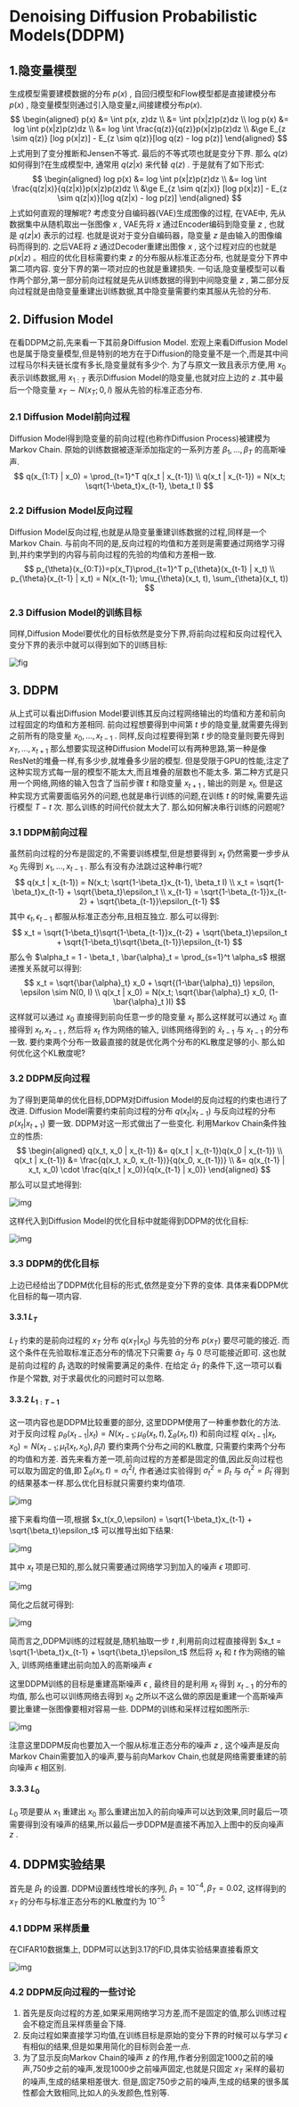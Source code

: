 # Denoising Diffusion Probabilistic Models(DDPM)
## 1.隐变量模型
生成模型需要建模数据的分布 $p(x)$ , 自回归模型和Flow模型都是直接建模分布 $p(x)$ , 隐变量模型则通过引入隐变量z,间接建模分布$p(x)$.
$$
\begin{aligned}
  p(x) &= \int p(x, z)dz \\
       &= \int p(x|z)p(z)dz \\
  log p(x) &= log \int p(x|z)p(z)dz \\
           &= log \int \frac{q(z)}{q(z)}p(x|z)p(z)dz \\
           &\ge E_{z \sim q(z)} [log p(x|z)] - E_{z \sim q(z)}[log q(z) - log p(z)]
\end{aligned}
$$
上式用到了变分推断和Jensen不等式. 最后的不等式项也就是变分下界. 那么 $q(z)$ 如何得到?在生成模型中, 通常用 $q(z|x)$ 来代替 $q(z)$ . 于是就有了如下形式:
$$
\begin{aligned}
  log p(x) &= log \int p(x|z)p(z)dz \\
           &= log \int \frac{q(z|x)}{q(z|x)}p(x|z)p(z)dz \\
           &\ge E_{z \sim q(z|x)} [log p(x|z)] - E_{z \sim q(z|x)}[log q(z|x) - log p(z)]
\end{aligned}
$$
上式如何直观的理解呢? 考虑变分自编码器(VAE)生成图像的过程, 在VAE中, 先从数据集中从随机取出一张图像 $x$ , VAE先将 $x$ 通过Encoder编码到隐变量 $z$ , 也就是 $q(z|x)$ 表示的过程. 也就是说对于变分自编码器，隐变量 $z$ 是由输入的图像编码而得到的. 之后VAE将 $z$ 通过Decoder重建出图像 $x$ , 这个过程对应的也就是 $p(x|z)$ 。相应的优化目标需要约束 $z$ 的分布服从标准正态分布, 也就是变分下界中第二项内容. 变分下界的第一项对应的也就是重建损失.
一句话,隐变量模型可以看作两个部分,第一部分前向过程就是先从训练数据的得到中间隐变量 $z$ , 第二部分反向过程就是由隐变量重建出训练数据,其中隐变量需要约束其服从先验的分布.

## 2. Diffusion Model
在看DDPM之前,先来看一下其前身Diffusion Model. 宏观上来看Diffusion Model也是属于隐变量模型,但是特别的地方在于Diffusion的隐变量不是一个,而是其中间过程马尔科夫链长度有多长,隐变量就有多少个.
为了与原文一致且表示方便,用 $x_0$ 表示训练数据,用 $x_{1:T}$ 表示Diffusion Model的隐变量,也就对应上边的 $z$ .其中最后一个隐变量 $x_T \sim N(x_T; 0, I)$ 服从先验的标准正态分布.

### 2.1 Diffusion Model前向过程
Diffusion Model得到隐变量的前向过程(也称作Diffusion Process)被建模为Markov Chain. 原始的训练数据被逐渐添加指定的一系列方差 $\beta_1, ..., \beta_T$ 的高斯噪声.
$$
  q(x_{1:T} | x_0) = \prod_{t=1}^T q(x_t | x_{t-1}) \\
  q(x_t | x_{t-1}) = N(x_t; \sqrt{1-\beta_t}x_{t-1}, \beta_t I)
$$

### 2.2 Diffusion Model反向过程
Diffusion Model反向过程,也就是从隐变量重建训练数据的过程,同样是一个Markov Chain. 与前向不同的是,反向过程的均值和方差则是需要通过网络学习得到,并约束学到的内容与前向过程的先验的均值和方差相一致.
$$
  p_{\theta}(x_{0:T})=p(x_T)\prod_{t=1}^T p_{\theta}(x_{t-1} | x_t) \\
  p_{\theta}(x_{t-1} | x_t) = N(x_{t-1}; \mu_{\theta}(x_t, t), \sum_{\theta}(x_t, t))
$$

### 2.3 Diffusion Model的训练目标
同样,Diffusion Model要优化的目标依然是变分下界,将前向过程和反向过程代入变分下界的表示中就可以得到如下的训练目标:

![fig](res/001/1.PNG)

## 3. DDPM
从上式可以看出Diffusion Model要训练其反向过程网络输出的均值和方差和前向过程固定的均值和方差相同. 前向过程想要得到中间第 $t$ 步的隐变量,就需要先得到之前所有的隐变量 $x_0,...,x_{t-1}$ . 同样,反向过程要得到第 $t$ 步的隐变量则要先得到 $x_T,...,x_{t+1}$ 那么想要实现这种Diffusion Model可以有两种思路,第一种是像ResNet的堆叠一样,有多少步,就堆叠多少层的模型. 但是受限于GPU的性能,注定了这种实现方式每一层的模型不能太大,而且堆叠的层数也不能太多. 第二种方式是只用一个网络,网络的输入包含了当前步骤 $t$ 和隐变量 $x_{t+1}$ , 输出的则是 $x_t$, 但是这种实现方式需要面临另外的问题,也就是串行训练的问题,在训练 $t$ 的时候,需要先运行模型 $T-t$ 次. 那么训练的时间代价就太大了. 那么如何解决串行训练的问题呢?

### 3.1 DDPM前向过程
虽然前向过程的分布是固定的,不需要训练模型,但是想要得到 $x_t$ 仍然需要一步步从 $x_0$ 先得到 $x_1,...,x_{t-1}$ . 那么有没有办法跳过这种串行呢?
$$
  q(x_t | x_{t-1}) = N(x_t; \sqrt{1-\beta_t}x_{t-1}, \beta_t I) \\
  x_t = \sqrt{1-\beta_t}x_{t-1} + \sqrt{\beta_t}\epsilon_t \\
  x_{t-1} = \sqrt{1-\beta_{t-1}}x_{t-2} + \sqrt{\beta_{t-1}}\epsilon_{t-1}
$$
其中 $\epsilon_t, \epsilon_{t-1}$ 都服从标准正态分布,且相互独立. 那么可以得到:
$$
  x_t = \sqrt{1-\beta_t}\sqrt{1-\beta_{t-1}}x_{t-2} + \sqrt{\beta_t}\epsilon_t + \sqrt{1-\beta_t}\sqrt{\beta_{t-1}}\epsilon_{t-1}
$$
那么令 $\alpha_t = 1 - \beta_t , \bar{\alpha}_t = \prod_{s=1}^t \alpha_s$ 根据递推关系就可以得到:
$$
  x_t = \sqrt{\bar{\alpha}_t} x_0 + \sqrt{(1-\bar{\alpha}_t)} \epsilon, \epsilon \sim N(0, I) \\
  q(x_t | x_0) = N(x_t; \sqrt{\bar{\alpha}_t} x_0, (1-\bar{\alpha}_t )I)
$$
这样就可以通过 $x_0$ 直接得到前向任意一步的隐变量 $x_t$
那么这样就可以通过 $x_0$ 直接得到 $x_t, x_{t-1}$ , 然后将 $x_t$ 作为网络的输入, 训练网络得到的 $\hat{x}_{t-1}$ 与 $x_{t-1}$ 的分布一致. 要约束两个分布一致最直接的就是优化两个分布的KL散度足够的小. 那么如何优化这个KL散度呢?

### 3.2 DDPM反向过程
为了得到更简单的优化目标,DDPM对Diffusion Model的反向过程的约束也进行了改进.
Diffusion Model需要约束前向过程的分布 $q(x_t | x_{t-1})$ 与反向过程的分布 $p(x_{t} | x_{t+1})$ 要一致. DDPM对这一形式做出了一些变化.
利用Markov Chain条件独立的性质:
$$
\begin{aligned}
  q(x_t, x_0 | x_{t-1}) &= q(x_t | x_{t-1})q(x_0 | x_{t-1}) \\
  q(x_t | x_{t-1}) &= \frac{q(x_t, x_0, x_{t-1})}{q(x_0, x_{t-1})} \\
  &= q(x_{t-1} | x_t, x_0) \cdot \frac{q(x_t | x_0)}{q(x_{t-1} | x_0)}
\end{aligned}
$$
那么可以显式地得到:

![img](res/001/3.PNG)

这样代入到Diffusion Model的优化目标中就能得到DDPM的优化目标:

![img](res/001/2.PNG)

### 3.3 DDPM的优化目标
上边已经给出了DDPM优化目标的形式,依然是变分下界的变体. 具体来看DDPM优化目标的每一项内容.

#### 3.3.1 $L_T$
$L_T$ 约束的是前向过程的 $x_T$ 分布 $q(x_T | x_0)$ 与先验的分布 $p(x_T)$ 要尽可能的接近. 而这个条件在先验取标准正态分布的情况下只需要 $\bar{\alpha}_T$ 与 0 尽可能接近即可. 这也就是前向过程的 $\beta_t$ 选取的时候需要满足的条件. 在给定 $\bar{\alpha}_T$ 的条件下,这一项可以看作是个常数, 对于求最优化的问题时可以忽略.

#### 3.3.2 $L_{1:T-1}$
这一项内容也是DDPM比较重要的部分, 这里DDPM使用了一种重参数化的方法.
对于反向过程 $p_{\theta}(x_{t-1} | x_t) = N(x_{t-1}; \mu_{\theta}(x_t, t), \sum_{\theta}(x_t, t))$ 和前向过程 $q(x_{t-1} | x_t, x_0) = N(x_{t-1}; \tilde{\mu}_t(x_t, x_0), \tilde{\beta}_t I)$ 要约束两个分布之间的KL散度, 只需要约束两个分布的均值和方差.
首先来看方差一项,前向过程的方差都是固定的值,因此反向过程也可以取为固定的值,即 $\sum_{\theta}(x_t, t) = \sigma^2_t I$, 作者通过实验得到 $\sigma^2_t = \beta_t$ 与 $\sigma^2_t = \tilde{\beta}_t$ 得到的结果基本一样.那么优化目标就只需要约束均值项.

![img](res/001/4.PNG)

接下来看均值一项,根据 $x_t(x_0,\epsilon) = \sqrt{1-\beta_t}x_{t-1} + \sqrt{\beta_t}\epsilon_t$ 可以推导出如下结果:

![img](res/001/5.PNG)

其中 $x_t$ 项是已知的,那么就只需要通过网络学习到加入的噪声 $\epsilon$ 项即可.

![img](res/001/6.PNG)

简化之后就可得到:

![img](res/001/9.PNG)

简而言之,DDPM训练的过程就是,随机抽取一步 $t$ ,利用前向过程直接得到 $x_t = \sqrt{1-\beta_t}x_{t-1} + \sqrt{\beta_t}\epsilon_t$ 然后将 $x_t$ 和 $t$ 作为网络的输入, 训练网络重建出前向加入的高斯噪声 $\epsilon$

这里DDPM训练的目标是重建高斯噪声 $\epsilon$ , 最终目的是利用 $x_t$ 得到 $x_{t-1}$ 的分布的均值, 那么也可以训练网络去得到 $x_0$ 之所以不这么做的原因是重建一个高斯噪声要比重建一张图像要相对容易一些.
DDPM的训练和采样过程如图所示:

![img](res/001/7.PNG)

注意这里DDPM反向也要加入一个服从标准正态分布的噪声 $z$ , 这个噪声是反向Markov Chain需要加入的噪声,要与前向Markov Chain,也就是网络需要重建的前向噪声 $\epsilon$ 相区别.

#### 3.3.3 $L_0$
$L_0$ 项是要从 $x_1$ 重建出 $x_0$ 那么重建出加入的前向噪声可以达到效果,同时最后一项需要得到没有噪声的结果,所以最后一步DDPM是直接不再加入上图中的反向噪声 $z$ .

## 4. DDPM实验结果
首先是 $\beta_t$ 的设置. DDPM设置线性增长的序列, $\beta_1 = 10^{-4}, \beta_T = 0.02$, 这样得到的 $x_T$ 的分布与标准正态分布的KL散度约为 $10^{-5}$

### 4.1 DDPM 采样质量
在CIFAR10数据集上, DDPM可以达到3.17的FID,具体实验结果直接看原文

![img](res/001/8.PNG)

### 4.2 DDPM反向过程的一些讨论
1. 首先是反向过程的方差,如果采用网络学习方差,而不是固定的值,那么训练过程会不稳定而且采样质量会下降.
2. 反向过程如果直接学习均值,在训练目标是原始的变分下界的时候可以与学习 $\epsilon$ 有相似的结果,但是如果用简化的目标则会差一点.
3. 为了显示反向Markov Chain的噪声 $z$ 的作用,作者分别固定1000之前的噪声,750步之前的噪声,发现1000步之前噪声固定,也就是只固定 $x_T$ 采样的最初的噪声,生成的结果相差很大. 但是,固定750步之前的噪声,生成的结果的很多属性都会大致相同,比如人的头发颜色,性别等.
